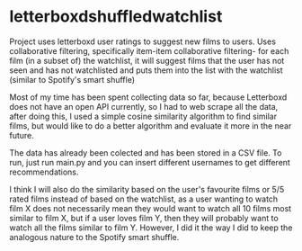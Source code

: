 # letterboxdshuffledwatchlist

Project uses letterboxd user ratings to suggest new films to users. Uses collaborative filtering, specifically item-item collaborative filtering- for each film (in a subset of) the watchlist, it will suggest films that the user has not seen and has not watchlisted and puts them into the list with the watchlist (similar to Spotify's smart shuffle)

Most of my time has been spent collecting data so far, because Letterboxd does not have an open API currently, so I had to web scrape all the data, after doing this, I used a simple cosine similarity algorithm to find similar films, but would like to do a better algorithm and evaluate it more in the near future.

The data has already been colected and has been stored in a CSV file. To run, just run main.py and you can insert different usernames to get different recommendations.

I think I will also do the similarity based on the user's favourite films or 5/5 rated films instead of based on the watchlist, as a user wanting to watch film X does not necessarily mean they would want to watch all 10 films most similar to film X, but if a user loves film Y, then they will probably want to watch all the films similar to film Y. However, I did it the way I did to keep the analogous nature to the Spotify smart shuffle.
